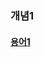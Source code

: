 

### 개념1
#### [용어1](https://github.com/SaeSimcheon/testtest/blob/main/%EA%B0%9C%EB%85%901/%EC%9A%A9%EC%96%B41.txt)
